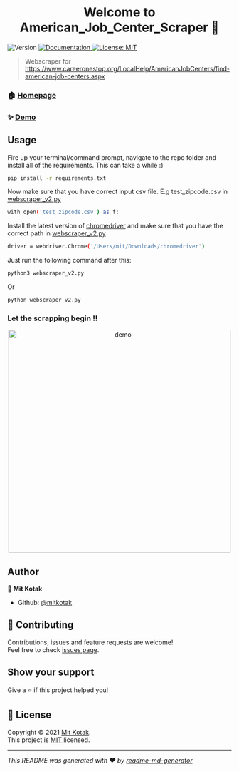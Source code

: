 <h1 align="center">Welcome to American_Job_Center_Scraper 👋</h1>
<p>
  <img alt="Version" src="https://img.shields.io/badge/version-2.0-blue.svg?cacheSeconds=2592000" />
  <a href="https://github.com/mitkotak/American_Job_Center_Scraper" target="_blank">
    <img alt="Documentation" src="https://img.shields.io/badge/documentation-yes-brightgreen.svg" />
  </a>
  <a href="https://github.com/mitkotak/American_Job_Center_Scraper/blob/main/LICENSE" target="_blank">
    <img alt="License: MIT " src="https://img.shields.io/badge/License-MIT -yellow.svg" />
  </a>
</p>

> Webscraper for https://www.careeronestop.org/LocalHelp/AmericanJobCenters/find-american-job-centers.aspx

### 🏠 [Homepage](https://github.com/mitkotak/American_Job_Center_Scraper)

### ✨ [Demo](https://github.com/mitkotak/American_Job_Center_Scraper)

## Usage

Fire up your terminal/command prompt, navigate to the repo folder and install all of the requirements. This can take a while :)

```sh
pip install -r requirements.txt
```

Now make sure that you have correct input csv file. E.g test_zipcode.csv in [webscraper_v2.py](https://github.com/mitkotak/American_Job_Center_Scraper/blob/128700e78a69a8e9279376717fd30862b2d4f6ff/webscraper_v2.py#L24)

```sh
with open('test_zipcode.csv') as f:
```

Install the latest version of [chromedriver](https://chromedriver.chromium.org) and make sure that you have the correct path in [webscraper_v2.py
](https://github.com/mitkotak/American_Job_Center_Scraper/blob/128700e78a69a8e9279376717fd30862b2d4f6ff/webscraper_v2.py#L21)

```sh
driver = webdriver.Chrome('/Users/mit/Downloads/chromedriver')
```

Just run the following command after this:

```sh
python3 webscraper_v2.py
```
Or 

```sh
python webscraper_v2.py
``` 

### Let the scrapping begin !!

<p align="center">
  <img width="500" align="center" src="https://media.giphy.com/media/d8PjnRdlAP52F1CImb/giphy.gif" alt="demo"/>
</p>

## Author

👤 **Mit Kotak**

* Github: [@mitkotak](https://github.com/mitkotak)

## 🤝 Contributing

Contributions, issues and feature requests are welcome!<br />Feel free to check [issues page](https://github.com/mitkotak/American_Job_Center_Scraper/issues). 

## Show your support

Give a ⭐️ if this project helped you!

## 📝 License

Copyright © 2021 [Mit Kotak](https://github.com/mitkotak).<br />
This project is [MIT ](https://github.com/mitkotak/American_Job_Center_Scraper/blob/main/LICENSE) licensed.

***
_This README was generated with ❤️ by [readme-md-generator](https://github.com/kefranabg/readme-md-generator)_
